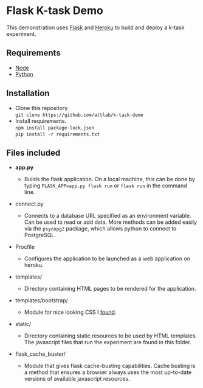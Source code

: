 # Flask K-task Demo

This demonstration uses [Flask](https://pypi.org/project/Flask/) and [Heroku](https://www.heroku.com/home) to build and deploy a k-task experiment. 

## Requirements

- [Node](https://nodejs.org/en/download/)
- [Python](https://www.python.org/downloads/)

## Installation

- Clone this repository.  
	`git clone https://github.com/attlab/k-task-demo`
- Install requirements.  
	`npm install package-lock.json`  
	`pip install -r requirements.txt`

## Files included

- **app.py**   
   - Builds the flask application. On a local machine, this can be done by typing `FLASK_APP=app.py flask run` or `flask run` in the command line. 

- connect.py  
   - Connects to a database URL specified as an environment variable. Can be used to read or add data. More methods can be added easily via the `psycopg2` package, which allows python to connect to PostgreSQL.

- Procfile  
   - Configures the application to be launched as a web application on heroku. 

- templates/  
   - Directory containing HTML pages to be rendered for the application. 

- templates/bootstrap/  
   - Module for nice looking CSS I [found](https://getbootstrap.com/).

- static/  
   - Directory containing static resources to be used by HTML templates. The javascript files that run the experiment are found in this folder.

- flask_cache_buster/  
   - Module that gives flask cache-busting capabilities. Cache busting is a method that ensures a browser always uses the most up-to-date versions of available javascript resources. 


